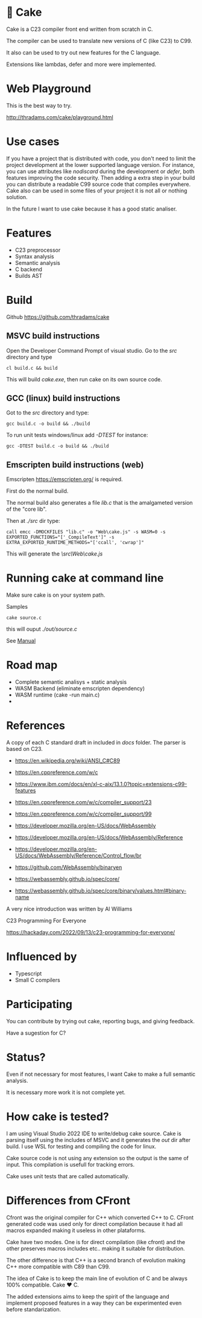 
# 🍰 Cake

Cake is a C23 compiler front end written from scratch in C.

The compiler can be used to translate new versions of C (like C23)
to C99.

It also can be used to try out new features for the C language. 

Extensions like lambdas, defer and more were implemented.

# Web Playground

This is the best way to try.

http://thradams.com/cake/playground.html

# Use cases

If you have a project that is distributed with code, you don't need to limit 
the project development at the lower supported language version.  For instance,
you can use attributes like *nodiscard* during the development or *defer*, both features 
improving the code security. Then adding a extra step in your build you can distribute
a readable C99 source code that compiles everywhere.
Cake also can be used in some files of your project it is not all or nothing solution.

In the future I want to use cake because it has a good static analiser.



# Features

* C23 preprocessor
* Syntax analysis
* Semantic analysis
* C backend
* Builds AST 

# Build

Github 
https://github.com/thradams/cake

## MSVC build instructions
Open the Developer Command Prompt of visual studio. Go to the *src* directory and type

```
cl build.c && build
```

This will build *cake.exe*, then run cake on its own source code.


## GCC (linux) build instructions
Got to the *src* directory and type:

```
gcc build.c -o build && ./build
```

To run unit tests windows/linux add *-DTEST* for instance:

```
gcc -DTEST build.c -o build && ./build
```

## Emscripten build instructions (web)
Emscripten https://emscripten.org/  is required. 

First do the normal build. 

The normal build also generates a file *lib.c* that is the amalgameted  version of the "core lib".

Then at _./src_ dir type:

```
call emcc -DMOCKFILES "lib.c" -o "Web\cake.js" -s WASM=0 -s EXPORTED_FUNCTIONS="['_CompileText']" -s EXTRA_EXPORTED_RUNTIME_METHODS="['ccall', 'cwrap']"
```

This will generate the *\src\Web\cake.js*


# Running cake at command line

Make sure cake is on your system path.

Samples

```
cake source.c
```

this will ouput *./out/source.c*

See [Manual](manual.html)



# Road map

* Complete semantic analisys + static analysis
* WASM Backend (eliminate emscripten dependency)
* WASM runtime (cake -run main.c)
*
 
# References

 A copy of each C standard draft in included in *docs* folder. The parser is based on C23.

 * https://en.wikipedia.org/wiki/ANSI_C#C89
 * https://en.cppreference.com/w/c
 * https://www.ibm.com/docs/en/xl-c-aix/13.1.0?topic=extensions-c99-features
 * https://en.cppreference.com/w/c/compiler_support/23
 * https://en.cppreference.com/w/c/compiler_support/99

 * https://developer.mozilla.org/en-US/docs/WebAssembly
 * https://developer.mozilla.org/en-US/docs/WebAssembly/Reference
 * https://developer.mozilla.org/en-US/docs/WebAssembly/Reference/Control_flow/br
 * https://github.com/WebAssembly/binaryen
 * https://webassembly.github.io/spec/core/
 * https://webassembly.github.io/spec/core/binary/values.html#binary-name
	
A very nice introduction was written by Al Williams

C23 Programming For Everyone

https://hackaday.com/2022/09/13/c23-programming-for-everyone/

# Influenced by

* Typescript
* Small C compilers

# Participating

You can contribute by trying out cake, reporting bugs, and giving feedback.

Have a sugestion for C?

# Status?
Even if not necessary for most features, I want Cake to make a full semantic analysis.

It is necessary more work it is not complete yet.


# How cake is tested?

I am using Visual Studio 2022 IDE to write/debug cake source. Cake is parsing itself using
the includes of MSVC and it generates the *out* dir after build. I use WSL for testing
and compiling the code for linux.

Cake source code is not using any extension so the output is the same of input. 
This compilation is usefull for tracking errors.

Cake uses unit tests that are called automatically.

# Differences  from CFront

Cfront was the original compiler for C++ which converted C++ to C. 
CFront generated code was used only for direct compilation because it
had all macros expanded making it useless in other plataforms.

Cake have two modes. One is for direct compilation (like cfront) and the other
preserves macros includes etc.. making it suitable for distribution.

The other difference is that C++ is a second branch of evolution making C++ more
compatible with C89 than C99.

The idea of Cake is to keep the main line of evolution of C and be always 100% 
compatible. Cake ♥ C.

The added extensions aims to keep the spirit of the language and implement proposed 
features in a way they can be experimented even before standarization.









 
 
  
 



